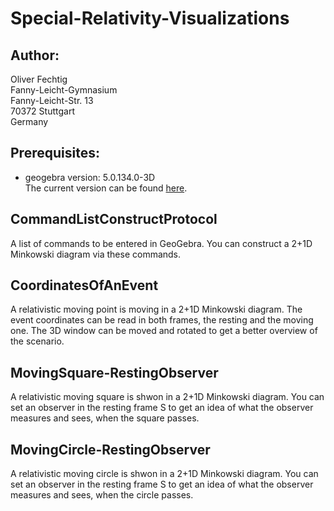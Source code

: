 Special-Relativity-Visualizations
=================================

Author:
-------
Oliver Fechtig  
Fanny-Leicht-Gymnasium  
Fanny-Leicht-Str. 13  
70372 Stuttgart  
Germany  



Prerequisites:
--------------
* geogebra version:  5.0.134.0-3D  
    The current version can be found [here](https://www.geogebra.org/).

CommandListConstructProtocol
----------------------------
A list of commands to be entered in GeoGebra. You can construct a 2+1D Minkowski diagram via these commands. 
    
CoordinatesOfAnEvent
----------------------------
A relativistic moving point is moving in a 2+1D Minkowski diagram. The event coordinates can be read in both frames, the resting and the moving one. The 3D window can be moved and rotated to get a better overview of the scenario.  

MovingSquare-RestingObserver
----------------------------
A relativistic moving square is shwon in a 2+1D Minkowski diagram. You can set an observer in the resting frame S to get an idea of what the observer measures and sees, when the square passes.  

MovingCircle-RestingObserver
----------------------------
A relativistic moving circle is shwon in a 2+1D Minkowski diagram. You can set an observer in the resting frame S to get an idea of what the observer measures and sees, when the circle passes.




